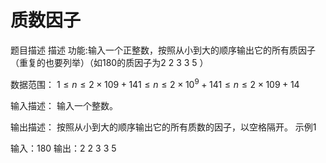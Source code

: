 # 质数因子
题目描述
描述
功能:输入一个正整数，按照从小到大的顺序输出它的所有质因子（重复的也要列举）（如180的质因子为2 2 3 3 5 ）

数据范围： $1≤n≤2×109+141≤n≤2×10^9+141≤n≤2×109+14$

输入描述：
输入一个整数。

输出描述：
按照从小到大的顺序输出它的所有质数的因子，以空格隔开。
示例1

输入：180
输出：2 2 3 3 5

